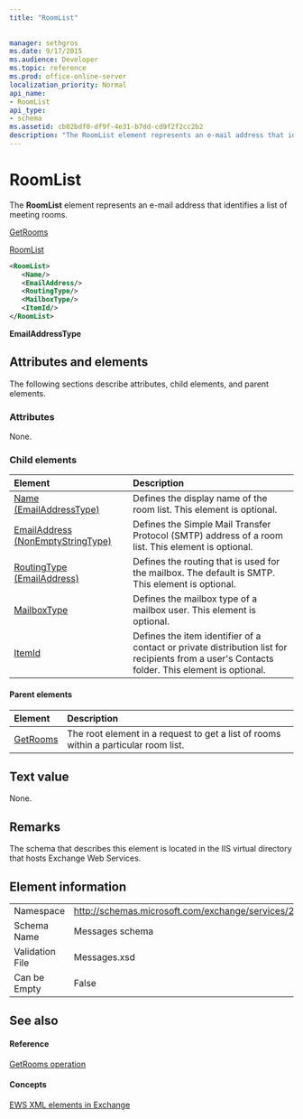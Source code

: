 ```yaml
---
title: "RoomList"
 
 
manager: sethgros
ms.date: 9/17/2015
ms.audience: Developer
ms.topic: reference
ms.prod: office-online-server
localization_priority: Normal
api_name:
- RoomList
api_type:
- schema
ms.assetid: cb02bdf0-df9f-4e31-b7dd-cd9f2f2cc2b2
description: "The RoomList element represents an e-mail address that identifies a list of meeting rooms."
---
```


# RoomList

The **RoomList** element represents an e-mail address that identifies a list of meeting rooms. 
  
[GetRooms](getrooms.md)
  
[RoomList](roomlist.md)
  
```XML
<RoomList>
   <Name/>
   <EmailAddress/>
   <RoutingType/>
   <MailboxType/>
   <ItemId/>
</RoomList>
```

 **EmailAddressType**
## Attributes and elements

The following sections describe attributes, child elements, and parent elements.
  
### Attributes

None.
  
### Child elements

|**Element**|**Description**|
|:-----|:-----|
|[Name (EmailAddressType)](name-emailaddresstype.md) <br/> |Defines the display name of the room list. This element is optional.  <br/> |
|[EmailAddress (NonEmptyStringType)](emailaddress-nonemptystringtype.md) <br/> |Defines the Simple Mail Transfer Protocol (SMTP) address of a room list. This element is optional.  <br/> |
|[RoutingType (EmailAddress)](routingtype-emailaddress.md) <br/> |Defines the routing that is used for the mailbox. The default is SMTP. This element is optional.  <br/> |
|[MailboxType](mailboxtype.md) <br/> |Defines the mailbox type of a mailbox user. This element is optional.  <br/> |
|[ItemId](itemid.md) <br/> |Defines the item identifier of a contact or private distribution list for recipients from a user's Contacts folder. This element is optional.  <br/> |
   
#### Parent elements

|**Element**|**Description**|
|:-----|:-----|
|[GetRooms](getrooms.md) <br/> |The root element in a request to get a list of rooms within a particular room list.  <br/> |
   
## Text value

None.
  
## Remarks

The schema that describes this element is located in the IIS virtual directory that hosts Exchange Web Services.
  
## Element information

|||
|:-----|:-----|
|Namespace  <br/> |http://schemas.microsoft.com/exchange/services/2006/messages  <br/> |
|Schema Name  <br/> |Messages schema  <br/> |
|Validation File  <br/> |Messages.xsd  <br/> |
|Can be Empty  <br/> |False  <br/> |
   
## See also

#### Reference

[GetRooms operation](getrooms-operation.md)
#### Concepts

[EWS XML elements in Exchange](ews-xml-elements-in-exchange.md)

